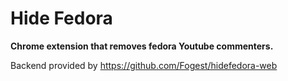# Hide Fedora

**Chrome extension that removes fedora Youtube commenters.**

Backend provided by https://github.com/Fogest/hidefedora-web
